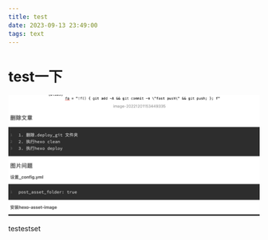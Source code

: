 ```yaml
---
title: test
date: 2023-09-13 23:49:00
tags: text
---
```


# test一下



<img src="test/image-20230914000347864.png" alt="image-20230914000347864" style="zoom:50%;" />

testestset
